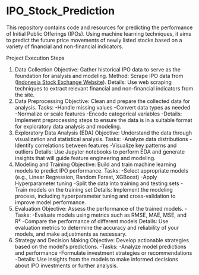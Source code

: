 # IPO_Stock_Prediction
This repository contains code and resources for predicting the performance of Initial Public Offerings (IPOs). Using machine learning techniques, it aims to predict the future price movements of newly listed stocks based on a variety of financial and non-financial indicators.

Project Execution Steps
1. Data Collection
    Objective: Gather historical IPO data to serve as the foundation for analysis and modeling.
    Method: Scrape IPO data from ([Indonesia Stock Exchange Website](https://e-ipo.co.id/id/ipo/index)).
    Details: Use web scraping techniques to extract relevant financial and non-financial indicators from the site.
2. Data Preprocessing
    Objective: Clean and prepare the collected data for analysis.
    Tasks:
    -Handle missing values
    -Convert data types as needed
    -Normalize or scale features
    -Encode categorical variables
    -Details: Implement preprocessing steps to ensure the data is in a suitable format for exploratory data analysis and modeling.
3. Exploratory Data Analysis (EDA)
    Objective: Understand the data through visualization and statistical analysis.
    Tasks:
    -Analyze data distributions
    -Identify correlations between features
    -Visualize key patterns and outliers
    Details: Use Jupyter notebooks to perform EDA and generate insights that will guide feature engineering and modeling.
4. Modeling and Training
    Objective: Build and train machine learning models to predict IPO performance.
    Tasks:
    -Select appropriate models (e.g., Linear Regression, Random Forest, XGBoost)
    -Apply Hyperparameter tuning
    -Split the data into training and testing sets
    -Train models on the training set
    Details: Implement the modeling process, including hyperparameter tuning and cross-validation to improve model performance.
5. Evaluation
    Objective: Assess the performance of the trained models.
    -Tasks:
    -Evaluate models using metrics such as RMSE, MAE, MSE, and R²
    -Compare the performance of different models
    Details: Use evaluation metrics to determine the accuracy and reliability of your models, and make adjustments as necessary.
6. Strategy and Decision Making
    Objective: Develop actionable strategies based on the model's predictions.
    -Tasks:
    -Analyze model predictions and performance
    -Formulate investment strategies or recommendations
    -Details: Use insights from the models to make informed decisions about IPO investments or further analysis.
